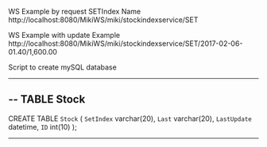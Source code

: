 WS Example by request SETIndex Name http://localhost:8080/MikiWS/miki/stockindexservice/SET


WS Example with update Example http://localhost:8080/MikiWS/miki/stockindexservice/SET/2017-02-06-01.40/1,600.00


Script to create mySQL database

------------------------------------------------------------------
--  TABLE Stock
------------------------------------------------------------------

CREATE TABLE `Stock`
(
   `SetIndex`     varchar(20),
   `Last`         varchar(20),
   `LastUpdate`   datetime,
   `ID`           int(10)
);

------------------------------------------------------------------
